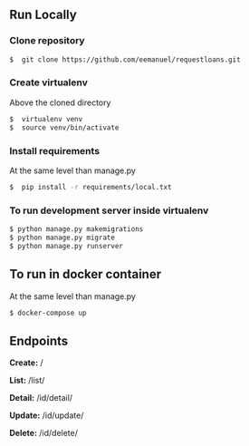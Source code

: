 ## Run Locally

### Clone repository

```sh
$  git clone https://github.com/eemanuel/requestloans.git
```

### Create virtualenv

Above the cloned directory

```sh
$  virtualenv venv
$  source venv/bin/activate
```

### Install requirements

At the same level than manage.py

```sh
$  pip install -r requirements/local.txt
```

### To run development server inside virtualenv

```sh
$ python manage.py makemigrations
$ python manage.py migrate
$ python manage.py runserver
```

## To run in docker container

At the same level than manage.py

```sh
$ docker-compose up
```

## Endpoints

**Create:**
/

**List:**
/list/

**Detail:**
/id/detail/

**Update:**
/id/update/

**Delete:**
/id/delete/
